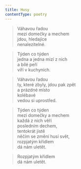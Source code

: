 ```yaml
---
title: Husy
contentType: poetry
---
```


> Váhavou řadou  
> mezi domečky a mechem  
> jdou, hledajíce  
> nenalezitelné.

  

> Týden co týden  
> jedna a jedna mizí z nich  
> a bílé peří  
> víří v kuchyních.

  

> Váhavou řadou  
> ty, které zbyly, jdou pak zpět  
> a prázdné místo  
> kolébavé  
> vedou si uprostřed.

  

> Týden co týden  
> mezi domečky a mechem  
> každá z nich věří  
> posledním dechem,  
> tentokrát jistě  
> něčím se změní husí svět,  
> rozpjatým křídlem  
> dá nám uletět.

  

> Rozpjatým křídlem  
> dá nám uletět.
